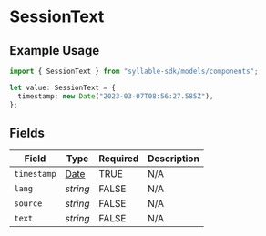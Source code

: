 # SessionText

## Example Usage

```typescript
import { SessionText } from "syllable-sdk/models/components";

let value: SessionText = {
  timestamp: new Date("2023-03-07T08:56:27.585Z"),
};
```

## Fields

| Field                                                                                         | Type                                                                                          | Required                                                                                      | Description                                                                                   |
| --------------------------------------------------------------------------------------------- | --------------------------------------------------------------------------------------------- | --------------------------------------------------------------------------------------------- | --------------------------------------------------------------------------------------------- |
| `timestamp`                                                                                   | [Date](https://developer.mozilla.org/en-US/docs/Web/JavaScript/Reference/Global_Objects/Date) | TRUE                                                                            | N/A                                                                                           |
| `lang`                                                                                        | *string*                                                                                      | FALSE                                                                            | N/A                                                                                           |
| `source`                                                                                      | *string*                                                                                      | FALSE                                                                            | N/A                                                                                           |
| `text`                                                                                        | *string*                                                                                      | FALSE                                                                            | N/A                                                                                           |